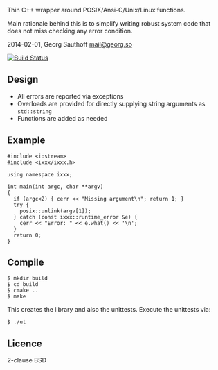 Thin C++ wrapper around POSIX/Ansi-C/Unix/Linux functions.

Main rationale behind this is to simplify writing robust system code that does
not miss checking any error condition.

2014-02-01, Georg Sauthoff <mail@georg.so>

[![Build Status](https://travis-ci.org/gsauthof/libixxx.svg?branch=master)](https://travis-ci.org/gsauthof/libixxx)

## Design

- All errors are reported via exceptions
- Overloads are provided for directly supplying string arguments as `std::string`
- Functions are added as needed

## Example

    #include <iostream>
    #include <ixxx/ixxx.h>

    using namespace ixxx;

    int main(int argc, char **argv)
    {
      if (argc<2) { cerr << "Missing argument\n"; return 1; }
      try {
        posix::unlink(argv[1]);
      } catch (const ixxx::runtime_error &e) {
        cerr << "Error: " << e.what() << '\n';
      }
      return 0;
    }

## Compile

    $ mkdir build
    $ cd build
    $ cmake ..
    $ make

This creates the library and also the unittests. Execute the unittests via:

    $ ./ut

## Licence

2-clause BSD
